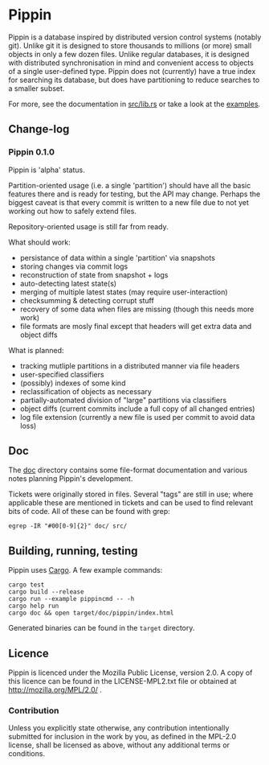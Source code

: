Pippin
====

Pippin is a database inspired by distributed version control systems (notably
git). Unlike git it is designed to store thousands to millions (or more) small
objects in only a few dozen files. Unlike regular databases, it is designed
with distributed synchronisation in mind and convenient access to objects of a
single user-defined type. Pippin does not (currently) have a true index for
searching its database, but does have partitioning to reduce searches to a
smaller subset.

For more, see the documentation in [src/lib.rs](src/lib.rs) or take a look at the [examples](examples/).


Change-log
----------

### Pippin 0.1.0

Pippin is 'alpha' status.

Partition-oriented usage (i.e. a single 'partition') should have all the basic
features there and is ready for testing, but the API may change. Perhaps the
biggest caveat is that every commit is written to a new file due to not yet
working out how to safely extend files.

Repository-oriented usage is still far from ready.

What should work:

*   persistance of data within a single 'partition' via snapshots
*   storing changes via commit logs
*   reconstruction of state from snapshot + logs
*   auto-detecting latest state(s)
*   merging of multiple latest states (may require user-interaction)
*   checksumming & detecting corrupt stuff
*   recovery of some data when files are missing (though this needs more work)
*   file formats are mosly final except that headers will get extra data and object diffs

What is planned:

*   tracking mutliple partitions in a distributed manner via file headers
*   user-specified classifiers
*   (possibly) indexes of some kind
*   reclassification of objects as necessary
*   partially-automated division of "large" partitions via classifiers
*   object diffs (current commits include a full copy of all changed entries)
*   log file extension (currently a new file is used per commit to avoid data loss)


Doc
----

The [doc](doc/) directory contains some file-format documentation and various notes
planning Pippin's development.

Tickets were originally stored in files. Several "tags" are still in use; where
applicable these are mentioned in tickets and can be used to find relevant bits
of code. All of these can be found with grep:

    egrep -IR "#00[0-9]{2}" doc/ src/


Building, running, testing
-------------------------

Pippin uses [Cargo](http://crates.io/). A few example commands:

    cargo test
    cargo build --release
    cargo run --example pippincmd -- -h
    cargo help run
    cargo doc && open target/doc/pippin/index.html

Generated binaries can be found in the `target` directory.


## Licence

Pippin is licenced under the Mozilla Public License, version 2.0.
A copy of this licence can be found in the LICENSE-MPL2.txt file
or obtained at http://mozilla.org/MPL/2.0/ .

### Contribution

Unless you explicitly state otherwise, any contribution intentionally submitted
for inclusion in the work by you, as defined in the MPL-2.0 license, shall be
licensed as above, without any additional terms or conditions. 
